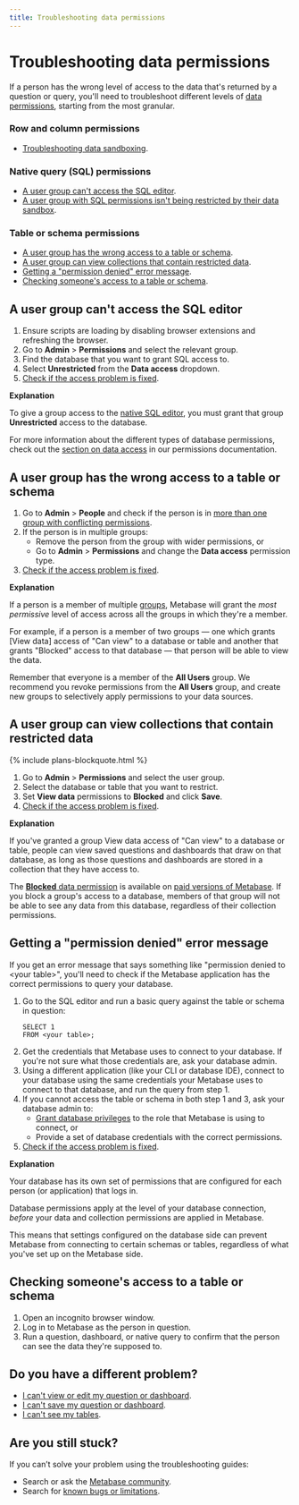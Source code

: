 ```yaml
---
title: Troubleshooting data permissions
---
```


# Troubleshooting data permissions

If a person has the wrong level of access to the data that's returned by a question or query, you'll need to troubleshoot different levels of [data permissions][data-permissions], starting from the most granular.

### Row and column permissions

- [Troubleshooting data sandboxing][troubleshooting-data-sandboxing].

### Native query (SQL) permissions

- [A user group can't access the SQL editor][sql-access].
- [A user group with SQL permissions isn't being restricted by their data sandbox][sql-sandboxing].

### Table or schema permissions

- [A user group has the wrong access to a table or schema](#a-user-group-has-the-wrong-access-to-a-table-or-schema).
- [A user group can view collections that contain restricted data](#a-user-group-can-view-collections-that-contain-restricted-data).
- [Getting a "permission denied" error message](#getting-a-permission-denied-error-message).
- [Checking someone's access to a table or schema](#checking-someones-access-to-a-table-or-schema).

## A user group can't access the SQL editor

1. Ensure scripts are loading by disabling browser extensions and refreshing the browser.
2. Go to **Admin** > **Permissions** and select the relevant group.
3. Find the database that you want to grant SQL access to.
4. Select **Unrestricted** from the **Data access** dropdown.
5. [Check if the access problem is fixed](#checking-someones-access-to-a-table-or-schema).

**Explanation**

To give a group access to the [native SQL editor][native-query-editing], you must grant that group **Unrestricted** access to the database.

For more information about the different types of database permissions, check out the [section on data access][data-access] in our permissions documentation.

## A user group has the wrong access to a table or schema

1. Go to **Admin** > **People** and check if the person is in [more than one group with conflicting permissions][group-permissions].
2. If the person is in multiple groups:
    - Remove the person from the group with wider permissions, or
    - Go to **Admin** > **Permissions** and change the **Data access** permission type.
3. [Check if the access problem is fixed](#checking-someones-access-to-a-table-or-schema).

**Explanation**

If a person is a member of multiple [groups][groups], Metabase will grant the _most permissive_ level of access across all the groups in which they're a member.

For example, if a person is a member of two groups — one which grants [View data] access of "Can view" to a database or table and another that grants "Blocked" access to that database — that person will be able to view the data.

Remember that everyone is a member of the **All Users** group. We recommend you revoke permissions from the **All Users** group, and create new groups to selectively apply permissions to your data sources.

## A user group can view collections that contain restricted data

{% include plans-blockquote.html %}

1. Go to **Admin** > **Permissions** and select the user group.
2. Select the database or table that you want to restrict.
3. Set **View data** permissions to **Blocked** and click **Save**.
4. [Check if the access problem is fixed](#checking-someones-access-to-a-table-or-schema).

**Explanation**

If you've granted a group View data access of "Can view" to a database or table, people can view saved questions and dashboards that draw on that database, as long as those questions and dashboards are stored in a collection that they have access to.

The [**Blocked** data permission][block-data-permission] is available on [paid versions of Metabase][pricing]. If you block a group's access to a database, members of that group will not be able to see any data from this database, regardless of their collection permissions.

## Getting a "permission denied" error message

If you get an error message that says something like "permission denied to \<your table\>", you'll need to check if the Metabase application has the correct permissions to query your database.

1. Go to the SQL editor and run a basic query against the table or schema in question:
    ```
    SELECT 1
    FROM <your table>;
    ```
2. Get the credentials that Metabase uses to connect to your database. If you're not sure what those credentials are, ask your database admin.
3. Using a different application (like your CLI or database IDE), connect to your database using the same credentials your Metabase uses to connect to that database, and run the query from step 1.
4. If you cannot access the table or schema in both step 1 and 3, ask your database admin to:
    - [Grant database privileges](../databases/users-roles-privileges.md) to the role that Metabase is using to connect, or
    - Provide a set of database credentials with the correct permissions.
5. [Check if the access problem is fixed](#checking-someones-access-to-a-table-or-schema).

**Explanation**

Your database has its own set of permissions that are configured for each person (or application) that logs in.

Database permissions apply at the level of your database connection, _before_ your data and collection permissions are applied in Metabase.

This means that settings configured on the database side can prevent Metabase from connecting to certain schemas or tables, regardless of what you've set up on the Metabase side.

## Checking someone's access to a table or schema

1. Open an incognito browser window.
2. Log in to Metabase as the person in question.
3. Run a question, dashboard, or native query to confirm that the person can see the data they're supposed to.

## Do you have a different problem?

- [I can't view or edit my question or dashboard][view-edit].
- [I can't save my question or dashboard][proxies].
- [I can't see my tables][cant-see-tables].

## Are you still stuck?

If you can’t solve your problem using the troubleshooting guides:

- Search or ask the [Metabase community][discourse].
- Search for [known bugs or limitations][known-issues].

[admin-permissions]: ../permissions/introduction.md
[block-data-permission]: ../permissions/data.md#block-access
[cant-see-tables]: ./cant-see-tables.md
[collection-permissions]: ../permissions/collections.md
[data-access]: ../permissions/data.md#data-access
[data-permissions]: ../permissions/data.md
[discourse]: https://discourse.metabase.com/
[groups]: ../people-and-groups/managing.md#groups
[group-permissions]: ../permissions/introduction.md#key-points-regarding-permissions
[known-issues]: ./known-issues.md
[learn-permissions]: https://www.metabase.com/learn/permissions
[native-query-editing]: ../permissions/data.md#native-query-editing
[no-self-service]: ../permissions/data.md#no-self-service-access
[pricing]: https://www.metabase.com/pricing
[proxies]: ./proxies.md
[sql-access]: ./data-permissions.md#a-user-group-cant-access-the-sql-editor
[sql-sandboxing]: ./sandboxing.md#is-the-question-written-in-sql
[table-schema-access]: ./data-permissions.md#people-have-the-wrong-access-to-a-table-or-schema
[troubleshooting-data-sandboxing]: ./sandboxing.md
[troubleshooting-permissions]: ./permissions.md
[unrestricted]: ../permissions/data.md#unrestricted-access
[view-edit]: ./cant-view-or-edit.md
